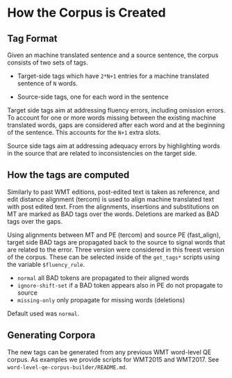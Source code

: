 # How the Corpus is Created

## Tag Format

Given an machine translated sentence and a source sentence, the corpus consists
of two sets of tags. 

* Target-side tags which have `2*N+1` entries for a machine translated sentence of `N` words.

* Source-side tags, one for each word in the sentence

Target side tags aim at addressing fluency errors, including omission errors.
To account for one or more words missing between the existing machine
translated words, gaps are considered after each word and at the beginning of
the sentence. This accounts for the `N+1` extra slots.

Source side tags aim at addressing adequacy errors by highlighting words in the
source that are related to inconsistencies on the target side.

## How the tags are computed

Similarly to past WMT editions, post-edited text is taken as reference, and
edit distance alignment (tercom) is used to align machine translated text with
post edited text. From the alignments, insertions and substitutions on MT are
marked as BAD tags over the words. Deletions are marked as BAD tags over the
gaps. 

Using alignments between MT and PE (tercom) and source PE (fast_align), target
side BAD tags are propagated back to the source to signal words that are
related to the error. Three version were considered in this freest version of
the corpus. These can be selected inside of the `get_tags*` scripts using the
variable `$fluency_rule`.

- `normal` all BAD tokens are propagated to their aligned words
- `ignore-shift-set` if a BAD token appears also in PE do not propagate to source
- `missing-only` only propagate for missing words (deletions)

Default used was `normal`.

## Generating Corpora

The new tags can be generated from any previous WMT word-level QE corpus. As
examples we provide scripts for WMT2015 and WMT2017. See 
`word-level-qe-corpus-builder/README.md`.
